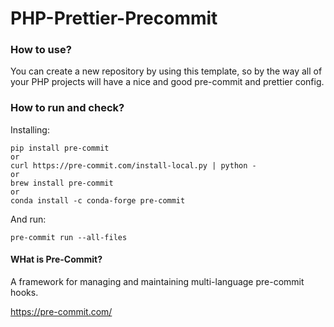 # PHP-Prettier-Precommit

### How to use?

You can create a new repository by using this template, so by the way all of your PHP projects will have a nice and good pre-commit and prettier config.

### How to run and check?

Installing:
```
pip install pre-commit
or
curl https://pre-commit.com/install-local.py | python -
or
brew install pre-commit
or
conda install -c conda-forge pre-commit
```

And run:
```
pre-commit run --all-files
```

#### WHat is Pre-Commit?

A framework for managing and maintaining multi-language pre-commit hooks.

https://pre-commit.com/

